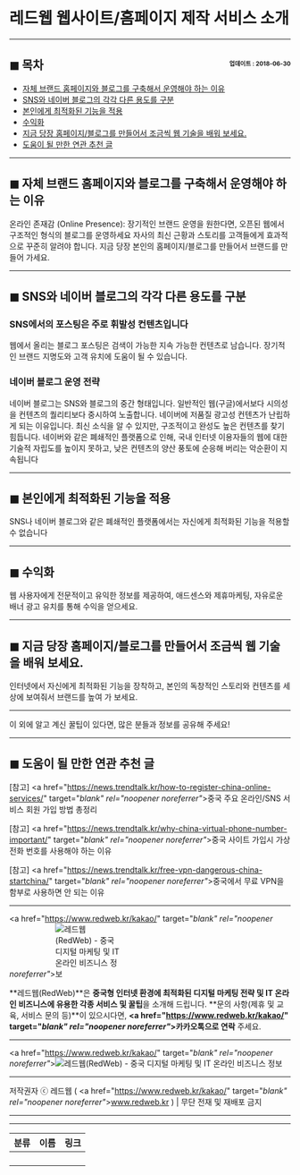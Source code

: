 # 레드웹 웹사이트/홈페이지 제작 서비스 소개

<!-- <a name="index"></a> -->
***
## ◼︎ 목차 <span style="font-size:0.5em; float:right; padding:0.5em 0 0;">업데이트 : 2018-06-30</span>

- [자체 브랜드 홈페이지와 블로그를 구축해서 운영해야 하는 이유](#index-00)
- [SNS와 네이버 블로그의 각각 다른 용도를 구분](#index-01)
- [본인에게 최적화된 기능을 적용](#index-02)
- [수익화](#index-03)
- [지금 당장 홈페이지/블로그를 만들어서 조금씩 웹 기술을 배워 보세요.](#index-04)
- [도움이 될 만한 연관 추천 글](#recommendation)

<!-- <a name="index-00"></a> -->
***
## ◼︎ 자체 브랜드 홈페이지와 블로그를 구축해서 운영해야 하는 이유

온라인 존재감 (Online Presence): 장기적인 브랜드 운영을 원한다면, 오픈된 웹에서 구조적인 형식의 블로그를 운영하세요
자사의 최신 근황과 스토리를 고객들에게 효과적으로 꾸준히 알려야 합니다.
지금 당장 본인의 홈페이지/블로그를 만들어서 브랜드를 만들어 가세요.

<!-- <a name="index-01"></a> -->
***
## ◼︎ SNS와 네이버 블로그의 각각 다른 용도를 구분

### SNS에서의 포스팅은 주로 휘발성 컨텐츠입니다

웹에서 올리는 블로그 포스팅은 검색이 가능한 지속 가능한 컨텐츠로 남습니다.
장기적인 브랜드 지명도와 고객 유치에
도움이 될 수 있습니다.

### 네이버 블로그 운영 전략

네이버 블로그는 SNS와 블로그의 중간 형태입니다.
일반적인 웹(구글)에서보다 시의성을 컨텐츠의 퀄리티보다 중시하여 노출합니다.
네이버에 저품질 광고성 컨텐츠가 난립하게 되는 이유입니다.
최신 소식을 알 수 있지만, 구조적이고 완성도 높은 컨텐츠를 찾기 힘듭니다.
네이버와 같은 폐쇄적인 플랫폼으로 인해, 국내 인터넷 이용자들의 웹에 대한 기술적 자립도를 높이지 못하고, 낮은 컨텐츠의 양산
풍토에 순응해 버리는 악순환이 지속됩니다

<!-- <a name="index-02"></a> -->
***
## ◼︎ 본인에게 최적화된 기능을 적용

SNS나 네이버 블로그와 같은 폐쇄적인 플랫폼에서는 자신에게 최적화된 기능을 적용할 수 없습니다

<!-- <a name="index-03"></a> -->
***
## ◼︎ 수익화

웹 사용자에게 전문적이고 유익한 정보를 제공하여, 애드센스와 제휴마케팅, 자유로운 배너 광고 유치를 통해 수익을 얻으세요.

<!-- <a name="index-04"></a> -->
***
## ◼︎ 지금 당장 홈페이지/블로그를 만들어서 조금씩 웹 기술을 배워 보세요.

인터넷에서 자신에게 최적화된 기능을 장착하고, 본인의 독창적인 스토리와 컨텐츠를 세상에 보여줘서 브랜드를 높여 가 보세요.

***
이 외에 알고 계신 꿀팁이 있다면, 많은 분들과 정보를 공유해 주세요!

<!-- <a name="recommendation"></a> -->
***
## ◼︎ 도움이 될 만한 연관 추천 글

[참고] <a href="https://news.trendtalk.kr/how-to-register-china-online-services/" target="_blank" rel="noopener noreferrer"_>중국 주요 온라인/SNS 서비스 회원 가입 방법 총정리</a>

[참고] <a href="https://news.trendtalk.kr/why-china-virtual-phone-number-important/" target="_blank" rel="noopener noreferrer"_>중국 사이트 가입시 가상 전화 번호를 사용해야 하는 이유</a>

[참고] <a href="https://news.trendtalk.kr/free-vpn-dangerous-china-startchina/" target="_blank" rel="noopener noreferrer"_>중국에서 무료 VPN을 함부로 사용하면 안 되는 이유</a>

***
<a href="https://www.redweb.kr/kakao/" target="_blank" rel="noopener noreferrer"_><img src="https://hellotblog.files.wordpress.com/2019/04/redweb-logo-120x120.png" style="max-width:120px;" alt="레드웹(RedWeb) - 중국 디지털 마케팅 및 IT 온라인 비즈니스 정보"></a>

**레드웹(RedWeb)**은 **중국형 인터넷 환경에 최적화된 디지털 마케팅 전략 및 IT 온라인 비즈니스에 유용한 각종 서비스 및 꿀팁**을 소개해 드립니다.
**문의 사항(제휴 및 교육, 서비스 문의 등)**이 있으시다면, **<a href="https://www.redweb.kr/kakao/" target="_blank" rel="noopener noreferrer"_>카카오톡</a>으로 연락** 주세요.

***
<a href="https://www.redweb.kr/kakao/" target="_blank" rel="noopener noreferrer"_>![레드웹(RedWeb) - 중국 디지털 마케팅 및 IT 온라인 비즈니스 정보](https://hellotblog.files.wordpress.com/2018/10/redweb-korea-banner-966x200.png)</a>

***
저작권자 ⓒ 레드웹 ( <a href="https://www.redweb.kr/kakao/" target="_blank" rel="noopener noreferrer"_>www.redweb.kr</a> ) | 무단 전재 및 재배포 금지

***
***
|분류|이름|링크|
|:-:|:-:|:-:|
||||
||||
||||
||||
